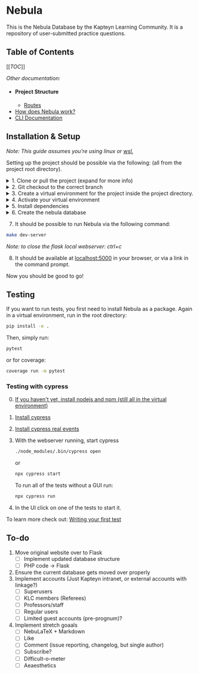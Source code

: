 # Nebula

This is the Nebula Database by the Kapteyn Learning Community.
It is a repository of user-submitted practice questions.

## Table of Contents
[[_TOC_]]

_Other documentation:_
- #### Project Structure
    - [Routes](docs/project_structure/routes.md)
- [How does Nebula work?](docs/how-does-nebula-work.md)
- [CLI Documentation](docs/cli/index.md)

## Installation & Setup

_Note: This guide assumes you're using linux or [wsl.](https://docs.microsoft.com/en-us/windows/wsl/install)_

Setting up the project should be possible via the following: (all from the project root directory).

<details> 
<summary>1. Clone or pull the project (expand for more info)</summary>

```bash
git clone https://gitlab.astro.rug.nl/sirius-a/nebula.git
```

</details>
<details><summary>2. Git checkout to the correct branch</summary>

_Note: in this guide the branch 'dev' was used as it was the most recently used._

```bash
git checkout dev
```

</details>
<details><summary>3. Create a virtual environment for the project inside the project directory. </summary>
This makes sure you do not 'contaminate' your global Python dependencies with the dependencies for Nebula and vice versa.

-   Go to the nebula directory

```bash
cd nebula
```

-   Create the directory for the virtual environment

```bash
mkdir venv
```

-   Create the python virtual environment

```bash
python3 -m venv venv
```

</details>
<details><summary>4. Activate your virtual environment</summary>

```bash
. venv/bin/activate
```

_Note: to deactivate the virtual environment symply run `deactivate`_

</details>

<details><summary>5. Install dependencies</summary>

-   While in the virtual environment run:

```bash
python3 -m pip install -r requirements.txt
```

-   You will also need to install nodejs and sass to be able to compile the scss files to valid css
-   [installing nodejs](https://nodejs.org/en/download/package-manager/)

-   Now nodejs is installed, you can install sass with:

```bash
npm install
```

_Note: omit the -g flag if you don't wish to install sass globally_

</details>

<details><summary>6. Create the nebula database</summary>
- The following command will create the database and seed it with test data

```bash
make db-migrate-fresh-seed
```

</details>

7. It should be possible to run Nebula via the following command:

```bash
make dev-server
```

_Note: to close the flask local webserver: ctrl+c_

8. It should be available at [localhost:5000](localhost:5000/) in your browser, or via a link in the command prompt.

Now you should be good to go!




## Testing

If you want to run tests, you first need to install Nebula as a package. Again in a virtual environment, run in the root directory:

```bash
pip install -e .
```

Then, simply run:

```bash
pytest
```

or for coverage:

```bash
coverage run -m pytest
```

### Testing with cypress

0. [If you haven't yet, install nodejs and npm (still all in the virtual environment)](https://nodejs.org/en/download/package-manager/)
1. [Install cypress](https://docs.cypress.io/guides/getting-started/installing-cypress)

2. [Install cypress real events](https://github.com/dmtrKovalenko/cypress-real-events#installation)

3. With the webserver running, start cypress

    ```bash
    ./node_modules/.bin/cypress open
    ```

    or

    ```bash
    npx cypress start
    ```

    To run all of the tests without a GUI run:

    ```bash
    npx cypress run
    ```

4. In the UI click on one of the tests to start it.

To learn more check out: [Writing your first test](https://docs.cypress.io/guides/getting-started/writing-your-first-test)

## To-do

1. Move original website over to Flask
    - [ ] Implement updated database structure
    - [ ] PHP code -> Flask
2. Ensure the current database gets moved over properly
3. Implement accounts (Just Kapteyn intranet, or external accounts with linkage?)
    - [ ] Superusers
    - [ ] KLC members (Referees)
    - [ ] Professors/staff
    - [ ] Regular users
    - [ ] Limited guest accounts (pre-prognum)?
4. Implement stretch goaals
    - [ ] NebuLaTeX + Markdown
    - [ ] Like
    - [ ] Comment (issue reporting, changelog, but single author)
    - [ ] Subscribe?
    - [ ] Difficult-o-meter
    - [ ] Aeaesthetics
